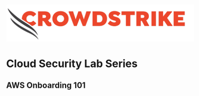 ![](https://raw.githubusercontent.com/CrowdStrike/falconpy/main/docs/asset/cs-logo.png)

# Cloud Security Lab Series
## AWS Onboarding 101
